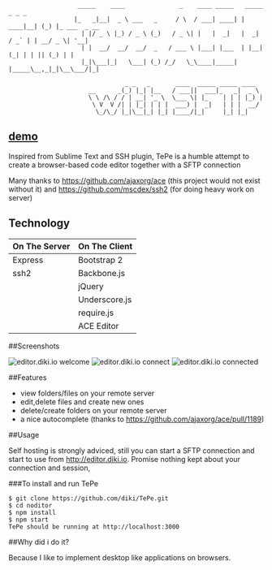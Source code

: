 
                       _____    ____               _    ____ _____   _____    _ _ _             
                      |_   _|__|  _ \ ___   _     / \  / ___| ____| | ____|__| (_) |_ ___  _ __ 
                        | |/ _ \ |_) / _ \ (_)   / _ \| |   |  _|   |  _| / _` | | __/ _ \| '__|
                        | |  __/  __/  __/  _   / ___ \ |___| |___  | |__| (_| | | || (_) | |   
                        |_|\___|_|   \___| (_) /_/   \_\____|_____| |_____\__,_|_|\__\___/|_|   
                                                                          
                                    _ _   _       ____  _____ _____ ____  
                          __      _(_) |_| |__   / ___||  ___|_   _|  _ \ 
                          \ \ /\ / / | __| '_ \  \___ \| |_    | | | |_) |
                           \ V  V /| | |_| | | |  ___) |  _|   | | |  __/ 
                            \_/\_/ |_|\__|_| |_| |____/|_|     |_| |_|       
                                                                                                        

[demo](http://editor.diki.io)
-----------------------------

Inspired from Sublime Text and SSH plugin, TePe is a humble attempt to create a browser-based code editor 
together with a SFTP connection

Many thanks to https://github.com/ajaxorg/ace (this project would not exist without it) 
and https://github.com/mscdex/ssh2 (for doing heavy work on server)

Technology
------------

| On The Server | On The Client  |
| ------------- | -------------- |
| Express       | Bootstrap 2    |
| ssh2          | Backbone.js    |
|               | jQuery         |
|               | Underscore.js  |
|               | require.js  |
|               | ACE Editor  |

##Screenshots

![editor.diki.io welcome](http://editor.diki.io/images/screenshots/1.png)
![editor.diki.io connect](http://editor.diki.io/images/screenshots/3.png)
![editor.diki.io connected](http://editor.diki.io/images/screenshots/4.png)

##Features

- view folders/files on your remote server
- edit,delete files and create new ones
- delete/create folders on your remote server
- a nice autocomplete (thanks to https://github.com/ajaxorg/ace/pull/1189)

##Usage

Self hosting is strongly adviced, still you can start a SFTP connection and start to use from http://editor.diki.io. 
Promise nothing kept about your connection and session,

###To install and run TePe

    $ git clone https://github.com/diki/TePe.git
    $ cd noditor
    $ npm install
    $ npm start 
    TePe should be running at http://localhost:3000

##Why did i do it? 

Because I like to implement desktop like applications on browsers.